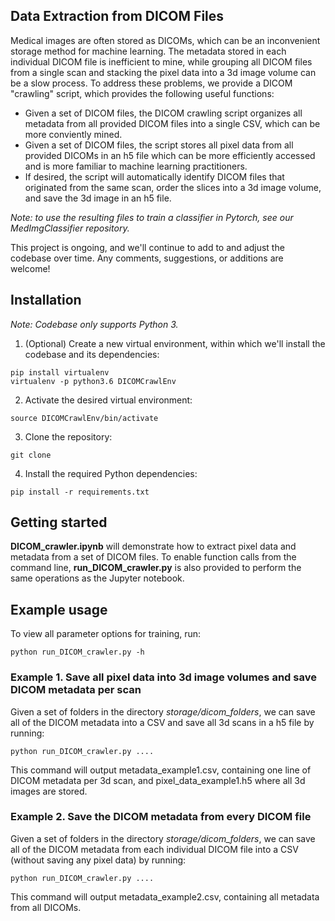 ## Data Extraction from DICOM Files
Medical images are often stored as DICOMs, which can be an inconvenient storage method for machine learning. The metadata stored in each individual DICOM file is inefficient to mine, while grouping all DICOM files from a single scan and stacking the pixel data into a 3d image volume can be a slow process. To address these problems, we provide a DICOM "crawling" script, which provides the following useful functions: 
- Given a set of DICOM files, the DICOM crawling script organizes all metadata from all provided DICOM files into a single CSV, which can be more conviently mined. 
- Given a set of DICOM files, the script stores all pixel data from all provided DICOMs in an h5 file which can be more efficiently accessed and is more familiar to machine learning practitioners. 
- If desired, the script will automatically identify DICOM files that originated from the same scan, order the slices into a 3d image volume, and save the 3d image in an h5 file.

*Note: to use the resulting files to train a classifier in Pytorch, see our MedImgClassifier repository.*

This project is ongoing, and we'll continue to add to and adjust the codebase over time. Any comments, suggestions, or additions are welcome!


## Installation 

*Note: Codebase only supports Python 3.*

1. (Optional) Create a new virtual environment, within which we'll install the codebase and its dependencies:
```
pip install virtualenv
virtualenv -p python3.6 DICOMCrawlEnv
```

2. Activate the desired virtual environment:
```
source DICOMCrawlEnv/bin/activate
```

3. Clone the repository:
```
git clone 
```

4. Install the required Python dependencies: 
```
pip install -r requirements.txt
```

## Getting started
__DICOM_crawler.ipynb__ will demonstrate how to extract pixel data and metadata from a set of DICOM files. To enable function calls from the command line, __run_DICOM_crawler.py__ is also provided to perform the same operations as the Jupyter notebook.

## Example usage
To view all parameter options for training, run:

```
python run_DICOM_crawler.py -h
```
### Example 1. Save all pixel data into 3d image volumes and save DICOM metadata per scan
Given a set of folders in the directory *storage/dicom_folders*, we can save all of the DICOM metadata into a CSV and save all 3d scans in a h5 file by running:
```
python run_DICOM_crawler.py ....
```
This command will output metadata_example1.csv, containing one line of DICOM metadata per 3d scan, and pixel_data_example1.h5 where all 3d images are stored. 

### Example 2. Save the DICOM metadata from every DICOM file 
Given a set of folders in the directory *storage/dicom_folders*, we can save all of the DICOM metadata from each individual DICOM file into a CSV (without saving any pixel data) by running:
```
python run_DICOM_crawler.py ....
```
This command will output metadata_example2.csv, containing all metadata from all DICOMs. 
